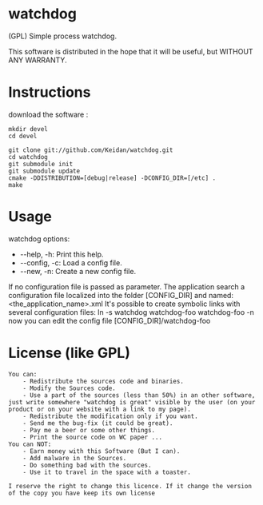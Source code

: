 watchdog
========

(GPL) Simple process watchdog.

This software is distributed in the hope that it will be useful, but WITHOUT ANY WARRANTY.

Instructions
============


download the software :

	mkdir devel
	cd devel
	
	git clone git://github.com/Keidan/watchdog.git
	cd watchdog
	git submodule init
	git submodule update
	cmake -DDISTRIBUTION=[debug|release] -DCONFIG_DIR=[/etc] .
	make

Usage
=====
watchdog options:
- --help, -h: Print this help.
- --config, -c: Load a config file.
- --new, -n: Create a new config file.

If no configuration file is passed as parameter.
The application search a configuration file localized into the folder [CONFIG_DIR] and named: <the_application_name>.xml
It's possible to create symbolic links with several configuration files:
ln -s watchdog watchdog-foo
watchdog-foo -n
now you can edit the config file [CONFIG_DIR]/watchdog-foo
 	

License (like GPL)
==================

	You can:
		- Redistribute the sources code and binaries.
		- Modify the Sources code.
		- Use a part of the sources (less than 50%) in an other software, just write somewhere "watchdog is great" visible by the user (on your product or on your website with a link to my page).
		- Redistribute the modification only if you want.
		- Send me the bug-fix (it could be great).
		- Pay me a beer or some other things.
		- Print the source code on WC paper ...
	You can NOT:
		- Earn money with this Software (But I can).
		- Add malware in the Sources.
		- Do something bad with the sources.
		- Use it to travel in the space with a toaster.
	
	I reserve the right to change this licence. If it change the version of the copy you have keep its own license
